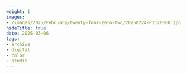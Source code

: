 ```yaml
---
weight: 1
images:
- /images/2025/February/twenty-four-zero-two/20250224-P1120600.jpg
hideTitle: true
date: 2025-03-06
tags:
- archive
- digital
- color
- studio
---
```


